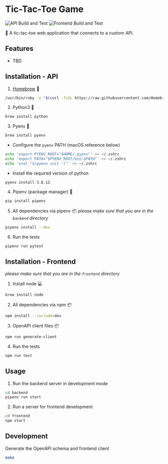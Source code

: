 # Tic-Tac-Toe Game

![API Build and Test](https://github.com/yuyi365/tic_tac_toe_api/actions/workflows/build_api.yml/badge.svg)
![Frontend Build and Test](https://github.com/yuyi365/tic_tac_toe_api/actions/workflows/build_frontend.yml/badge.svg)

👾 A tic-tac-toe web application that connects to a custom API.

## Features
- TBD

## Installation - API

1. [Homebrew](https://brew.sh/) 🍺
```bash
/usr/bin/ruby -e "$(curl -fsSL https://raw.githubusercontent.com/Homebrew/install/master/install)"
```

2. Python3 🐍
```bash
brew install python
```

3. Pyenv 🐍
```bash
brew install pyenv
```
- Configure the `pyenv` PATH (macOS reference below)
```bash
echo 'export PYENV_ROOT="$HOME/.pyenv"' >> ~/.zshrc
echo 'export PATH="$PYENV_ROOT/bin:$PATH"' >> ~/.zshrc
echo 'eval "$(pyenv init -)"' >> ~/.zshrc
```
- Install the required version of python
```
pyenv install 3.8.12
```

4. Pipenv (package manager) 🐍
```bash
pip install pipenv
```

5. All dependencies via pipenv 📦
*please make sure that you are in the `backend` directory*

```bash
pipenv install --dev
```

6. Run the tests
```bash
pipenv run pytest
```

## Installation - Frontend
*please make sure that you are in the `frontend` directory*

1. Install node 💻
```bash
brew install node
```

2. All dependencies via npm 📦
```bash
npm install --include=dev
```

3. OpenAPI client files 📦
```bash
npm run generate-client
```

4. Run the tests
```bash
npm run test
```

## Usage

1. Run the backend server in development mode
```bash
cd backend
pipenv run start
```

2. Run a server for frontend development
```bash
cd frontend
npm start
```

## Development

Generate the OpenAPI schema and frontend client

```bash
make
```

